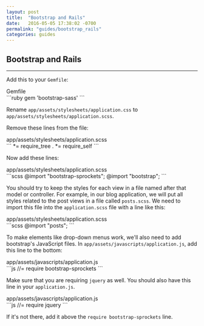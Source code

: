 ```yaml
---
layout: post
title:  "Bootstrap and Rails"
date:   2016-05-05 17:38:02 -0700
permalink: "guides/bootstrap_rails"
categories: guides
---
```


## Bootstrap and Rails

<hr class="left" />

Add this to your `Gemfile`:

<div class="file-path">Gemfile</div>
```ruby
gem 'bootstrap-sass'
```

Rename `app/assets/stylesheets/application.css` to `app/assets/stylesheets/application.scss`.

Remove these lines from the file:

<div class="file-path">app/assets/stylesheets/application.scss</div>
```
 *= require_tree .
 *= require_self
```

Now add these lines:

<div class="file-path">app/assets/stylesheets/application.scss</div>
```scss
@import "bootstrap-sprockets";
@import "bootstrap";
```

You should try to keep the styles for each view in a file named after that model or controller. For example, in our blog application, we will put all styles related to the post views in a file called `posts.scss`. We need to import this file into the `application.scss` file with a line like this:

<div class="file-path">app/assets/stylesheets/application.scss</div>
```scss
@import "posts";
```

To make elements like drop-down menus work, we'll also need to add bootstrap's JavaScript files. In `app/assets/javascripts/application.js`, add this line to the bottom:

<div class="file-path">app/assets/javascripts/application.js</div>
```js
//= require bootstrap-sprockets
```

Make sure that you are requiring `jquery` as well. You should also have this line in your `application.js`.

<div class="file-path">app/assets/javascripts/application.js</div>
```js
//= require jquery
```

If it's not there, add it above the `require bootstrap-sprockets` line.
